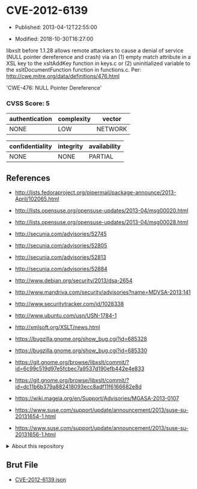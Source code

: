 # CVE-2012-6139

- Published: 2013-04-12T22:55:00

- Modified: 2018-10-30T16:27:00

libxslt before 1.1.28 allows remote attackers to cause a denial of service (NULL pointer dereference and crash) via an (1) empty match attribute in a XSL key to the xsltAddKey function in keys.c or (2) uninitialized variable to the xsltDocumentFunction function in functions.c. Per: http://cwe.mitre.org/data/definitions/476.html

'CWE-476: NULL Pointer Dereference'

### CVSS Score: **5**

| authentication | complexity | vector |
| --- | --- | --- |
| NONE | LOW | NETWORK |

| confidentiality | integrity | availability |
| --- | --- | --- |
| NONE | NONE | PARTIAL |

## References

* http://lists.fedoraproject.org/pipermail/package-announce/2013-April/102065.html

* http://lists.opensuse.org/opensuse-updates/2013-04/msg00020.html

* http://lists.opensuse.org/opensuse-updates/2013-04/msg00028.html

* http://secunia.com/advisories/52745

* http://secunia.com/advisories/52805

* http://secunia.com/advisories/52813

* http://secunia.com/advisories/52884

* http://www.debian.org/security/2013/dsa-2654

* http://www.mandriva.com/security/advisories?name=MDVSA-2013:141

* http://www.securitytracker.com/id/1028338

* http://www.ubuntu.com/usn/USN-1784-1

* http://xmlsoft.org/XSLT/news.html

* https://bugzilla.gnome.org/show_bug.cgi?id=685328

* https://bugzilla.gnome.org/show_bug.cgi?id=685330

* https://git.gnome.org/browse/libxslt/commit/?id=6c99c519d97e5fcbec7a9537d190efb442e4e833

* https://git.gnome.org/browse/libxslt/commit/?id=dc11b6b379a882418093ecc8adf11f6166682e8d

* https://wiki.mageia.org/en/Support/Advisories/MGASA-2013-0107

* https://www.suse.com/support/update/announcement/2013/suse-su-20131654-1.html

* https://www.suse.com/support/update/announcement/2013/suse-su-20131656-1.html

<details>
<summary>About this repository</summary> 

  This repository is part of the project [Live Hack CVE](https://github.com/Live-Hack-CVE). Main website can be found [www.live-hack.org](https://www.live-hack.org) 
  
  Made by [Sn0wAlice](https://github.com/Sn0wAlice) for the people that care about security and need to have a feed of the latest CVEs. Hope you enjoy it, don't forget to star the repo and follow me on [Twitter](https://twitter.com/Sn0wAlice) and [Github](https://github.com/Sn0wAlice). And that is my [personnal website](https://www.alice-snow.me/)

  - [Home Page](https://github.com/Live-Hack-CVE)
  - [Framework](https://github.com/Live-Hack-CVE/cve-framework)
  - [CVE database](https://github.com/Live-Hack-CVE/full_database)
  - [Changelog](https://github.com/Live-Hack-CVE/Changelog)
</details>

## Brut File

* [CVE-2012-6139.json](https://raw.githubusercontent.com/Live-Hack-CVE/full_database/main/cves/2012/CVE-2012-6139.json)

